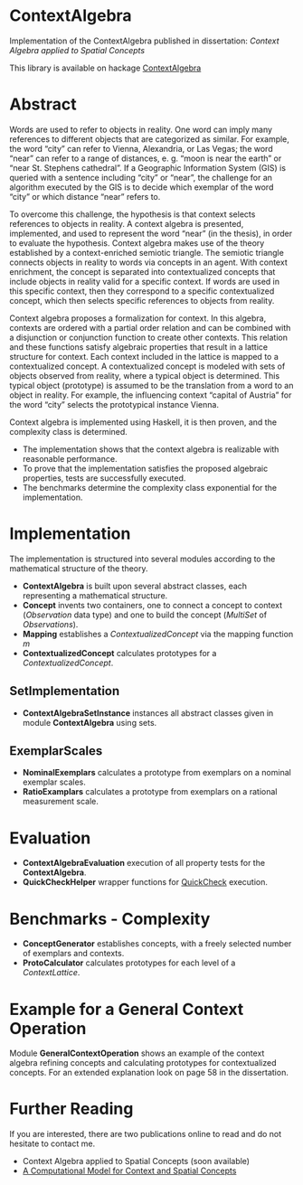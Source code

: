 # ContextAlgebra
Implementation of the ContextAlgebra published in dissertation: *Context Algebra applied to Spatial Concepts*

This library is available on hackage [ContextAlgebra](https://hackage.haskell.org/package/ContextAlgebra)

# Abstract
Words are used to refer to objects in reality. One word can imply many references to different objects that are categorized as similar. For example, the word “city” can refer to Vienna, Alexandria, or Las Vegas; the word “near” can refer to a range of distances, e. g. “moon is near the earth” or “near St. Stephens cathedral”. If a Geographic Information System (GIS) is queried with a sentence including “city” or “near”, the challenge for an algorithm executed by the GIS is to decide which exemplar of the word “city” or which distance “near” refers to.

To overcome this challenge, the hypothesis is that context selects references to objects in reality. A context algebra is presented, implemented, and used to represent the word “near” (in the thesis), in order to evaluate the hypothesis. Context algebra makes use of the theory established by a context-enriched semiotic triangle. The semiotic triangle connects objects in reality to words via concepts in an agent. With context enrichment, the concept is separated into contextualized concepts that include objects in reality valid for a specific context. If words are used in this specific context, then they correspond to a specific contextualized concept, which then selects specific references to objects from reality.

Context algebra proposes a formalization for context. In this algebra, contexts are ordered with a partial order relation and can be combined with a disjunction or conjunction function to create other contexts. This relation and these functions satisfy algebraic properties that result in a lattice structure for context. Each context included in the lattice is mapped to a contextualized concept. A contextualized concept is modeled with sets of objects observed from reality, where a typical object is determined. This typical object (prototype) is assumed to be the translation from a word to an object in reality. For example, the influencing context “capital of Austria” for the word “city” selects the prototypical instance Vienna. 

Context algebra is implemented using Haskell, it is then proven, and the complexity class is determined. 
 - The implementation shows that the context algebra is realizable with reasonable performance. 
 - To prove that the implementation satisfies the proposed algebraic properties, tests are successfully executed. 
 - The benchmarks determine the complexity class exponential for the implementation.


# Implementation
The implementation is structured into several modules according to the mathematical structure of the theory.

 - **ContextAlgebra** is built upon several abstract classes, each representing a mathematical structure.
 - **Concept** invents two containers, one to connect a concept to context (*Observation* data type) and one to build the concept (*MultiSet* of *Observations*).
 - **Mapping** establishes a *ContextualizedConcept* via the mapping function *m*
 - **ContextualizedConcept** calculates prototypes for a *ContextualizedConcept*.

## SetImplementation
 - **ContextAlgebraSetInstance** instances all abstract classes given in module **ContextAlgebra** using sets.

## ExemplarScales
 - **NominalExemplars** calculates a prototype from exemplars on a nominal exemplar scales.
 - **RatioExamplars** calculates a prototype from exemplars on a rational measurement scale.

# Evaluation 
 - **ContextAlgebraEvaluation** execution of all property tests for the **ContextAlgebra**.
 - **QuickCheckHelper** wrapper functions for [QuickCheck](https://hackage.haskell.org/package/QuickCheck) execution.

# Benchmarks - Complexity
 - **ConceptGenerator** establishes concepts, with a freely selected number of exemplars and contexts.
 - **ProtoCalculator** calculates prototypes for each level of a *ContextLattice*.

# Example for a General Context Operation

Module **GeneralContextOperation** shows an example of the context algebra refining concepts and calculating prototypes for contextualized concepts. For an extended explanation look on page 58 in the dissertation.


# Further Reading
If you are interested, there are two publications online to read and do not hesitate to contact me.
 - Context Algebra applied to Spatial Concepts (soon available)
 - [A Computational Model for Context and Spatial Concepts](https://link.springer.com/chapter/10.1007/978-3-319-33783-8_1)

